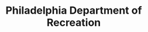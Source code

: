 ---
layout: repo
title: "Philadelphia Department of Recreation"
id: 14359
permalink: repos/14359/
---